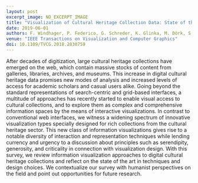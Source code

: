 ```yaml
---
layout: post
excerpt_image: NO_EXCERPT_IMAGE
title: "Visualization of Cultural Heritage Collection Data: State of the Art and Future Challenges"
date: 2019-06-01
authors: F. Windhager, P. Federico, G. Schreder, K. Glinka, M. Dörk, S. Miksch & E. Mayr
venue: "IEEE Transactions on Visualization and Computer Graphics"
doi: 10.1109/TVCG.2018.2830759
---
```

After decades of digitization, large cultural heritage collections have emerged on the web, which contain massive stocks of content from galleries, libraries, archives, and museums. This increase in digital cultural heritage data promises new modes of analysis and increased levels of access for academic scholars and casual users alike. Going beyond the standard representations of search-centric and grid-based interfaces, a multitude of approaches has recently started to enable visual access to cultural collections, and to explore them as complex and comprehensive information spaces by the means of interactive visualizations. In contrast to conventional web interfaces, we witness a widening spectrum of innovative visualization types specially designed for rich collections from the cultural heritage sector. This new class of information visualizations gives rise to a notable diversity of interaction and representation techniques while lending currency and urgency to a discussion about principles such as serendipity, generosity, and criticality in connection with visualization design. With this survey, we review information visualization approaches to digital cultural heritage collections and reflect on the state of the art in techniques and design choices. We contextualize our survey with humanist perspectives on the field and point out opportunities for future research.
